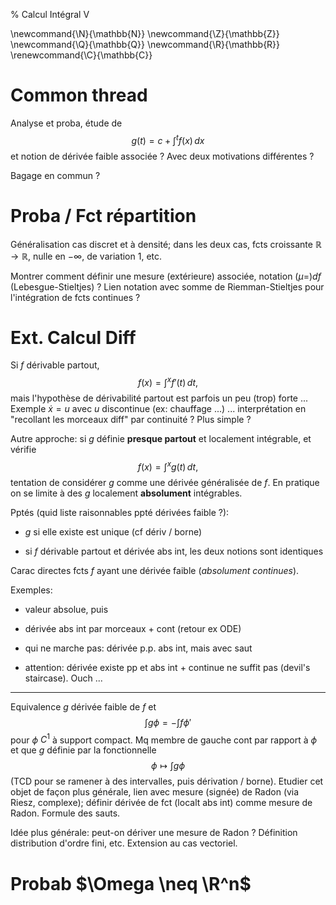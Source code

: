 % Calcul Intégral V

<!-- LaTeX Macros -->
\newcommand{\N}{\mathbb{N}}
\newcommand{\Z}{\mathbb{Z}}
\newcommand{\Q}{\mathbb{Q}}
\newcommand{\R}{\mathbb{R}}
\renewcommand{\C}{\mathbb{C}}

Common thread
================================================================================

Analyse et proba, étude de 
$$
g(t) = c + \int^t f(x) \,dx
$$
et notion de dérivée faible associée ? Avec deux motivations différentes ?

Bagage en commun ?

Proba / Fct répartition
================================================================================

Généralisation cas discret et à densité; dans les deux cas, fcts croissante
$\mathbb{R} \to \mathbb{R}$, nulle en $-\infty$, de variation 1, etc.

Montrer comment définir une mesure (extérieure) associée,
notation $(\mu =) df$ (Lebesgue-Stieltjes) ?
Lien notation avec somme de Riemman-Stieltjes pour l'intégration de fcts
continues ?

Ext. Calcul Diff
================================================================================

Si $f$ dérivable partout,
$$
f(x) = \int^x f'(t) \, dt,
$$
mais l'hypothèse de dérivabilité partout est parfois un peu (trop) forte ...
Exemple $\dot{x} = u$ avec $u$ discontinue (ex: chauffage ...) ... 
interprétation en "recollant les morceaux diff" par continuité ? 
Plus simple ?

Autre approche: si $g$ définie **presque partout** et localement 
intégrable, et vérifie
$$
f(x) = \int^x g(t) \, dt,
$$
tentation de considérer $g$ comme une dérivée généralisée de $f$.
En pratique on se limite à des $g$ localement **absolument** intégrables.

Pptés (quid liste raisonnables ppté dérivées faible ?):

  - $g$ si elle existe est unique (cf dériv / borne)

  - si $f$ dérivable partout et dérivée abs int, les deux notions sont
    identiques

Carac directes fcts $f$ ayant une dérivée faible (*absolument continues*).

Exemples:

  - valeur absolue, puis   
  
  - dérivée abs int par morceaux + cont (retour ex ODE)

  - qui ne marche pas: dérivée p.p. abs int, mais avec saut

  - attention: dérivée existe pp et abs int + continue ne suffit pas
    (devil's staircase). Ouch ...

-----

Equivalence $g$ dérivée faible de $f$ et
$$
\int g \phi = - \int f \phi'
$$
pour $\phi$ $C^1$ à support compact. Mq membre de gauche cont par rapport
à $\phi$ et que $g$ définie par la fonctionnelle
$$
\phi \mapsto \int g \phi
$$
(TCD pour se ramener à des intervalles, puis dérivation / borne).
Etudier cet objet de façon plus générale, lien avec mesure (signée) de Radon
(via Riesz, complexe); définir dérivée de fct (localt abs int) comme mesure
de Radon. Formule des sauts.

Idée plus générale: peut-on dériver une mesure de Radon ? 
Définition distribution d'ordre fini, etc.
Extension au cas vectoriel.

Probab $\Omega \neq \R^n$
================================================================================